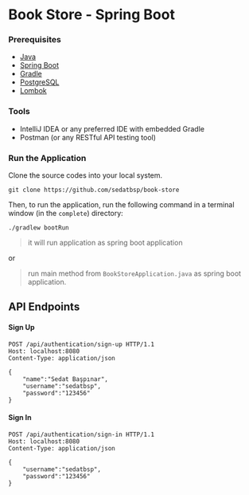 # Book Store - Spring Boot

### Prerequisites
- [Java](https://dev.java/learn/)
- [Spring Boot](https://spring.io/projects/spring-boot)
- [Gradle](https://docs.gradle.org/current/userguide/building_java_projects.html)
- [PostgreSQL](https://www.postgresql.org/docs/)
- [Lombok](https://projectlombok.org/setup/gradle)

### Tools
- IntelliJ IDEA or any preferred IDE with embedded Gradle
- Postman (or any RESTful API testing tool)

### Run the Application

Clone the source codes into your local system.

```
git clone https://github.com/sedatbsp/book-store
```

Then, to run the application, run the following command in a terminal window (in the ``` complete ```) directory:

```
./gradlew bootRun
```
>  it will run application as spring boot application

or
> run main method from `BookStoreApplication.java` as spring boot application.


## API Endpoints

#### Sign Up

````
POST /api/authentication/sign-up HTTP/1.1
Host: localhost:8080
Content-Type: application/json

{
    "name":"Sedat Başpınar",
    "username":"sedatbsp",
    "password":"123456"
}
````

#### Sign In

````
POST /api/authentication/sign-in HTTP/1.1
Host: localhost:8080
Content-Type: application/json

{
    "username":"sedatbsp",
    "password":"123456"
}
````

<br>
<br>
